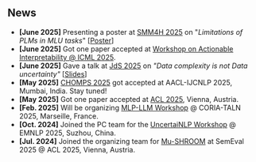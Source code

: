 ## News

<ul>
<li><strong>[June 2025]</strong> Presenting a poster at <a href="https://healthlanguageprocessing.org/smm4h-2025/">SMM4H 2025</a> on "<i>Limitations of PLMs in MLU tasks</i>" [<a href="/assets/files/SMM4H_HeaRD_2025_poster.pdf">Poster</a>] </li> 
<li><strong>[June 2025]</strong> Got one paper accepted at <a href="https://actionable-interpretability.github.io/">Workshop on Actionable Interpretability @ ICML 2025</a>.</li>
<li><strong>[June 2025]</strong> Gave a talk at <a href="https://jds2025.sciencesconf.org/">JdS 2025</a> on <i>"Data complexity is not Data uncertainty"</i> [<a href="/assets/files/jds_talk_2025_amasi.pdf">Slides</a>]</li>
<li><strong>[May 2025]</strong> <a href="https://chomps2025.github.io/">CHOMPS 2025</a> got accepted at AACL-IJCNLP 2025, Mumbai, India. Stay tuned!</li>
<li><strong>[May 2025]</strong> Got one paper accepted at <a href="https://2025.aclweb.org/">ACL 2025</a>, Vienna, Austria.</li>
<li><strong>[Feb. 2025]</strong> Will be organizing <a href="https://atilf-umr7118.github.io/MLPLLM2025/">MLP-LLM Workshop</a> @ CORIA-TALN 2025, Marseille, France.</li>
<li><strong>[Oct. 2024]</strong> Joined the PC team for the <a href="https://uncertainlp.github.io/">UncertaiNLP Workshop</a> @ EMNLP 2025, Suzhou, China.</li>
<li><strong>[Jul. 2024]</strong> Joined the organizing team for <a href="https://helsinki-nlp.github.io/shroom/">Mu-SHROOM</a> at SemEval 2025 @ ACL 2025, Vienna, Austria.</li>
</ul>
